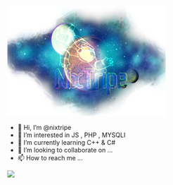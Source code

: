   <img width="360" height="250" src="https://raw.githubusercontent.com/nixtripe/nixtripe/main/nixtriplogo.png">

- 👋 Hi, I’m @nixtripe
- 👀 I’m interested in JS , PHP , MYSQLI
- 🌱 I’m currently learning C++ & C#
- 💞️ I’m looking to collaborate on ...
- 📫 How to reach me ...

![](https://komarev.com/ghpvc/?username=nixtripe&label=PROFILE+VIEWS)
<!---
nixtripe/nixtripe is a ✨ special ✨ repository because its `README.md` (this file) appears on your GitHub profile.
You can click the Preview link to take a look at your changes.
--->
